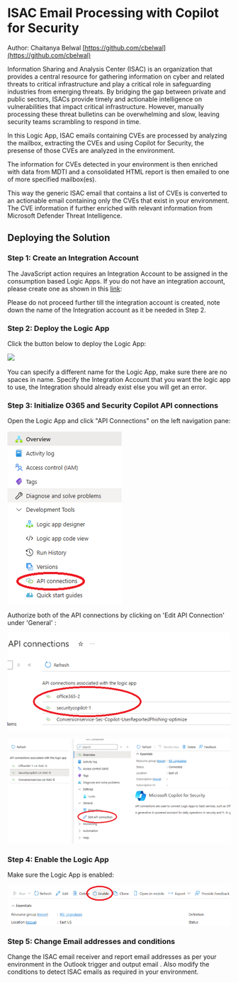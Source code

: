 # ISAC Email Processing with Copilot for Security
Author: Chaitanya Belwal [https://github.com/cbelwal](https://github.com/cbelwal)

Information Sharing and Analysis Center (ISAC) is an organization that provides a central resource for gathering information on cyber and related threats to critical infrastructure and play a critical role in safeguarding industries from emerging threats. By bridging the gap between private and public sectors, ISACs provide timely and actionable intelligence on vulnerabilities that impact critical infrastructure. However, manually processing these threat bulletins can be overwhelming and slow, leaving security teams scrambling to respond in time. 

In this Logic App, ISAC emails containing CVEs are processed by analyzing the mailbox, extracting the CVEs and using Copilot for Security, the presense of those CVEs are analyzed in the environment. 

The information for CVEs detected in your environment is then enriched with data from MDTI and a consolidated HTML report is then emailed to one of more specified mailbox(es).

This way the generic ISAC email that contains a list of CVEs is converted to an actionable email containing only the CVEs that exist in your environment. The CVE information if further enriched with relevant information from Microsoft Defender Threat Intelligence.

## Deploying the Solution

### Step 1: Create an Integration Account

The JavaScript action requires an Integration Account to be assigned in the consumption based Logic Apps. If you do not have an integration account, please create one as shown in this <a href = "https://learn.microsoft.com/en-us/azure/logic-apps/enterprise-integration/create-integration-account?tabs=azure-portal%2Cconsumption">link</a>:

Please do not proceed further till the integration account is created, note down the name of the Integration account as it be needed in Step 2.

### Step 2: Deploy the Logic App

Click the button below to deploy the Logic App:


<a href="https://portal.azure.com/#create/Microsoft.Template/uri/https%3A%2F%2Fraw.githubusercontent.com%2FRickKotlarz%2FCopilot-for-Security-Plugins%2Frefs%2Fheads%2Fmain%2FLogic_Apps%2FISAC-Email-Processing%2Fazuredeploy.json" target="_blank">
<img src="https://aka.ms/deploytoazurebutton"/>
</a>

You can specify a different name for the Logic App, make sure there are no spaces in name. Specify the Integration Account that you want the logic app to use, the Integration should already exist else you will get an error.

### Step 3: Initialize O365 and Security Copilot API connections

Open the Logic App and click "API Connections" on the left navigation pane:

![alt text](LA-step-3.png)

Authorize both of the API connections  by clicking on 'Edit API Connection' under 'General' :

![alt text](LA-step-3_3.png)

![alt text](LA-step-3_5.png)


### Step 4: Enable the Logic App

Make sure the Logic App is enabled:

![alt text](LA-step-4.png)

### Step 5: Change Email addresses and conditions

Change the ISAC email receiver and report email addresses as per your environment in the Outlook trigger and output email . Also modify the conditions to detect ISAC emails as required in your environment. 

<br>
